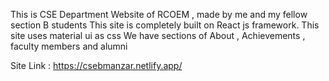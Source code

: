 This is CSE Department Website of RCOEM , made by me and my fellow section B students
This site is completely built on React js framework.
This site uses material ui as css
We have sections of About , Achievements , faculty members and alumni

Site Link : https://csebmanzar.netlify.app/
